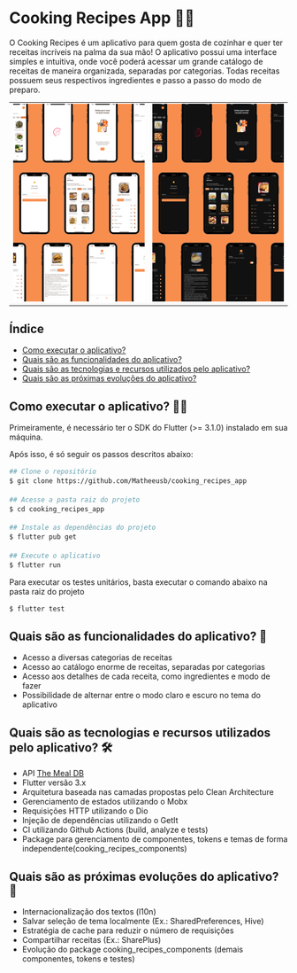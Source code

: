 # Cooking Recipes App 🧑‍🍳

O Cooking Recipes é um aplicativo para quem gosta de cozinhar e quer ter receitas incríveis na palma da sua mão! O aplicativo possui uma interface simples e intuitiva, onde você poderá acessar um grande catálogo de receitas de maneira organizada, separadas por categorias. Todas receitas possuem seus respectivos ingredientes e passo a passo do modo de preparo. 

<table>
    <tr>
        <td><img src="./docs/cooking_recipes_app_readme_light.png" alt="light mode"></td>
        <td><img src="./docs/cooking_recipes_app_readme_dark.png" alt="dark mode"></td>
    </tr>
</table>

## Índice

* [Como executar o aplicativo?](#como-executar-o-aplicativo?)
* [Quais são as funcionalidades do aplicativo?](#quais-são-as-funcionalidades-do-aplicativo?)
* [Quais são as tecnologias e recursos utilizados pelo aplicativo?](#quais-são-as-tecnologias-e-recursos-utilizados-pelo-aplicativo?)
* [Quais são as próximas evoluções do aplicativo? ](#quais-são-as-próximas-evoluções-do-aplicativo?)


## Como executar o aplicativo? 🧑‍💻

Primeiramente, é necessário ter o SDK do Flutter (>= 3.1.0) instalado em sua máquina.

Após isso, é só seguir os passos descritos abaixo: 

```bash
## Clone o repositório
$ git clone https://github.com/Matheeusb/cooking_recipes_app

## Acesse a pasta raiz do projeto
$ cd cooking_recipes_app

## Instale as dependências do projeto
$ flutter pub get

## Execute o aplicativo
$ flutter run
```

Para executar os testes unitários, basta executar o comando abaixo na pasta raiz do projeto

```bash
$ flutter test
```

## Quais são as funcionalidades do aplicativo? 📱

- Acesso a diversas categorias de receitas
- Acesso ao catálogo enorme de receitas, separadas por categorias
- Acesso aos detalhes de cada receita, como ingredientes e modo de fazer
- Possibilidade de alternar entre o modo claro e escuro no tema do aplicativo 

## Quais são as tecnologias e recursos utilizados pelo aplicativo? 🛠️

- API [The Meal DB](https://www.themealdb.com/)
- Flutter versão 3.x
- Arquitetura baseada nas camadas propostas pelo Clean Architecture
- Gerenciamento de estados utilizando o Mobx
- Requisições HTTP utilizando o Dio
- Injeção de dependências utilizando o GetIt
- CI utilizando Github Actions (build, analyze e tests)
- Package para gerenciamento de componentes, tokens e temas de forma independente(cooking_recipes_components)

## Quais são as próximas evoluções do aplicativo? 🚀

- Internacionalização dos textos (l10n)
- Salvar seleção de tema localmente (Ex.: SharedPreferences, Hive)
- Estratégia de cache para reduzir o número de requisições
- Compartilhar receitas (Ex.: SharePlus)
- Evolução do package cooking_recipes_components (demais componentes, tokens e testes)
